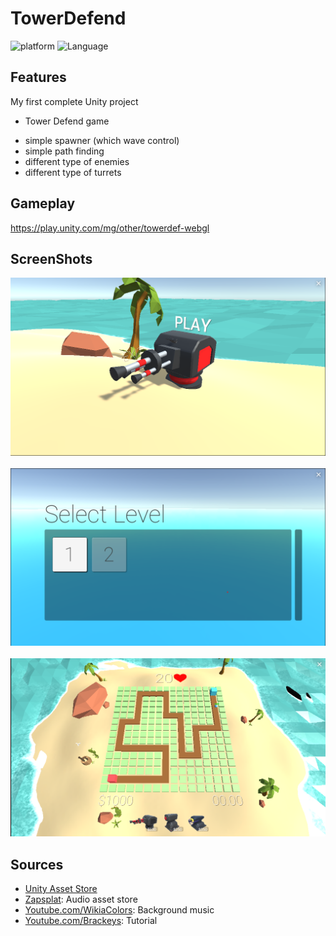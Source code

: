 # TowerDefend
 

![platform](https://img.shields.io/badge/Platform-Unity-yellow.svg)
![Language](https://img.shields.io/badge/Language-C%23-orange.svg)

## Features
  My first complete Unity project
  
* Tower Defend game
 - simple spawner (which wave control)
 - simple path finding
 - different type of enemies
 - different type of turrets

## Gameplay
https://play.unity.com/mg/other/towerdef-webgl

## ScreenShots
<img src="Images/gl1.png" height='' width=''/>&nbsp;&nbsp;&nbsp;<img src="Images/gl2.png" height='' width=''/>&nbsp;&nbsp;&nbsp;<img src="Images/gl3.png" height='' width=''/>

## Sources

* <a href="https://assetstore.unity.com/">Unity Asset Store</a>
* <a href="https://www.zapsplat.com/">Zapsplat</a>: Audio asset store
* <a href="https://www.youtube.com/watch?v=4W0sosJtiGg">Youtube.com/WikiaColors</a>: Background music
* <a href="https://www.youtube.com/user/Brackeys">Youtube.com/Brackeys</a>: Tutorial
